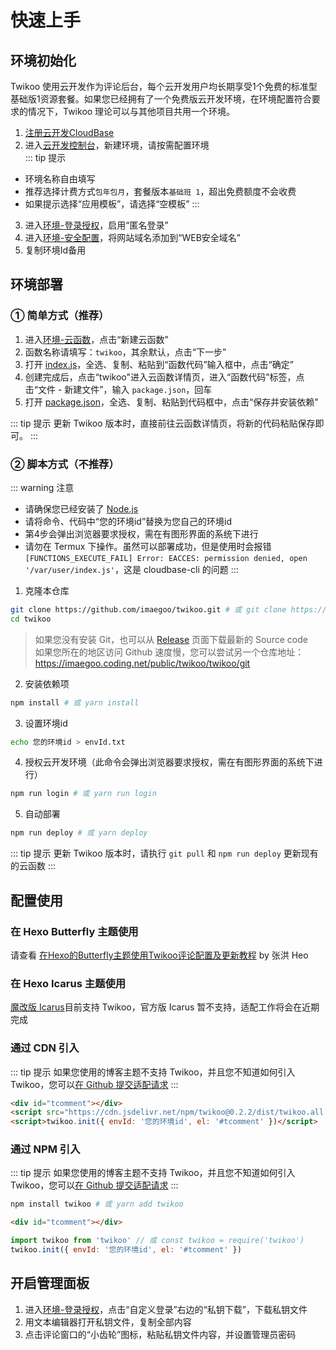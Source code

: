 # 快速上手

## 环境初始化

Twikoo 使用云开发作为评论后台，每个云开发用户均长期享受1个免费的标准型基础版1资源套餐。如果您已经拥有了一个免费版云开发环境，在环境配置符合要求的情况下，Twikoo 理论可以与其他项目共用一个环境。

1. [注册云开发CloudBase](https://curl.qcloud.com/KnnJtUom)
2. 进入[云开发控制台](https://console.cloud.tencent.com/tcb/)，新建环境，请按需配置环境<br>
::: tip 提示
* 环境名称自由填写
* 推荐选择计费方式`包年包月`，套餐版本`基础班 1`，超出免费额度不会收费
* 如果提示选择“应用模板”，请选择“空模板”
:::
3. 进入[环境-登录授权](https://console.cloud.tencent.com/tcb/env/login)，启用“匿名登录”
4. 进入[环境-安全配置](https://console.cloud.tencent.com/tcb/env/safety)，将网站域名添加到“WEB安全域名”
5. 复制环境Id备用

## 环境部署

### ① 简单方式（推荐）

1. 进入[环境-云函数](https://console.cloud.tencent.com/tcb/scf/index)，点击“新建云函数”
2. 函数名称请填写：`twikoo`，其余默认，点击“下一步”
3. 打开 [index.js](https://imaegoo.coding.net/p/twikoo/d/twikoo/git/raw/dev/src/function/twikoo/index.js)，全选、复制、粘贴到“函数代码”输入框中，点击“确定”
4. 创建完成后，点击“twikoo"进入云函数详情页，进入“函数代码”标签，点击“文件 - 新建文件”，输入 `package.json`，回车
5. 打开 [package.json](https://imaegoo.coding.net/p/twikoo/d/twikoo/git/raw/dev/src/function/twikoo/package.json)，全选、复制、粘贴到代码框中，点击“保存并安装依赖”

::: tip 提示
更新 Twikoo 版本时，直接前往云函数详情页，将新的代码粘贴保存即可。
:::

### ② 脚本方式（不推荐）

::: warning 注意
* 请确保您已经安装了 [Node.js](https://nodejs.org/en/download/)
* 请将命令、代码中“您的环境id”替换为您自己的环境id
* 第4步会弹出浏览器要求授权，需在有图形界面的系统下进行
* 请勿在 Termux 下操作。虽然可以部署成功，但是使用时会报错 `[FUNCTIONS_EXECUTE_FAIL] Error: EACCES: permission denied, open '/var/user/index.js'`，这是 cloudbase-cli 的问题
:::

1. 克隆本仓库
``` sh
git clone https://github.com/imaegoo/twikoo.git # 或 git clone https://e.coding.net/imaegoo/twikoo/twikoo.git
cd twikoo
```
> 如果您没有安装 Git，也可以从 [Release](https://github.com/imaegoo/twikoo/releases) 页面下载最新的 Source code<br>
> 如果您所在的地区访问 Github 速度慢，您可以尝试另一个仓库地址：https://imaegoo.coding.net/public/twikoo/twikoo/git
2. 安装依赖项
``` sh
npm install # 或 yarn install
```
3. 设置环境id
``` sh
echo 您的环境id > envId.txt
```
4. 授权云开发环境（此命令会弹出浏览器要求授权，需在有图形界面的系统下进行）
``` sh
npm run login # 或 yarn run login
```
5. 自动部署
``` sh
npm run deploy # 或 yarn deploy
```

::: tip 提示
更新 Twikoo 版本时，请执行 `git pull` 和 `npm run deploy` 更新现有的云函数
:::

## 配置使用

### 在 Hexo Butterfly 主题使用

请查看 [在Hexo的Butterfly主题使用Twikoo评论配置及更新教程](https://blog.zhheo.com/p/2e6bbbd0.html) by 张洪 Heo

### 在 Hexo Icarus 主题使用

[魔改版 Icarus](https://github.com/imaegoo/hexo-theme-icarus)目前支持 Twikoo，官方版 Icarus 暂不支持，适配工作将会在近期完成

### 通过 CDN 引入

::: tip 提示
如果您使用的博客主题不支持 Twikoo，并且您不知道如何引入 Twikoo，您可以[在 Github 提交适配请求](https://github.com/imaegoo/twikoo/issues/new)
:::

``` html
<div id="tcomment"></div>
<script src="https://cdn.jsdelivr.net/npm/twikoo@0.2.2/dist/twikoo.all.min.js"></script>
<script>twikoo.init({ envId: '您的环境id', el: '#tcomment' })</script>
```

### 通过 NPM 引入

::: tip 提示
如果您使用的博客主题不支持 Twikoo，并且您不知道如何引入 Twikoo，您可以[在 Github 提交适配请求](https://github.com/imaegoo/twikoo/issues/new)
:::

``` sh
npm install twikoo # 或 yarn add twikoo
```

``` html
<div id="tcomment"></div>
```

``` js
import twikoo from 'twikoo' // 或 const twikoo = require('twikoo')
twikoo.init({ envId: '您的环境id', el: '#tcomment' })
```

## 开启管理面板

1. 进入[环境-登录授权](https://console.cloud.tencent.com/tcb/env/login)，点击“自定义登录”右边的“私钥下载”，下载私钥文件
2. 用文本编辑器打开私钥文件，复制全部内容
3. 点击评论窗口的“小齿轮”图标，粘贴私钥文件内容，并设置管理员密码

